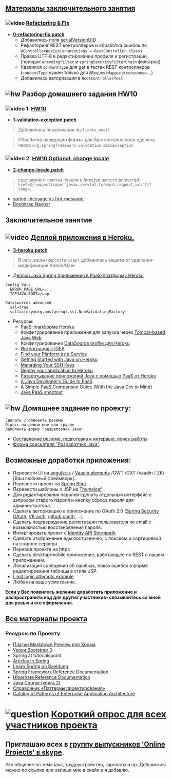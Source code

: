 ## <a href="https://drive.google.com/open?id=0B9Ye2auQ_NsFfjBtOHl2WXdKWEo5R0NkcENQdGt6b1d5VjFQYTFBVHU4VVhYY0dwbjZXc1U">Материалы заключительного занятия</a>

### ![video](https://cloud.githubusercontent.com/assets/13649199/13672715/06dbc6ce-e6e7-11e5-81a9-04fbddb9e488.png) <a href="https://drive.google.com/open?id=0B9Ye2auQ_NsFSG5jeEVCTzZPbmc">Refactoring & Fix</a>
- **<a href="https://drive.google.com/open?id=0B9Ye2auQ_NsFektNeHlid1F6eXc">0-refactoring-fix.patch</a>**
  - Добавились поля <a href="http://info.javarush.ru/translation/2014/10/06/Зачем-использовать-SerialVersionUID-внутри-Serializable-класса-в-Java.html">serialVersionUID</a>
  - Рефакторинг REST контроллеров и обработка ошибок по `@ControllerAdvice(annotations = RestController.class)`
  - Правка UTF-8 в редактировании профиля и регистрации (порядок `encodingFilter` и `springSecurityFilterChain` фильтров)
  - Удалился `contentType` для get в тестах REST контроллеров (`contentType` нужен только для `@RequestMapping(consumes=..`)
  - Добавилась авторизация в `RootControllerTest`

## ![hw](https://cloud.githubusercontent.com/assets/13649199/13672719/09593080-e6e7-11e5-81d1-5cb629c438ca.png) Разбор домашнего задания HW10

### ![video](https://cloud.githubusercontent.com/assets/13649199/13672715/06dbc6ce-e6e7-11e5-81a9-04fbddb9e488.png) 1. <a href="https://drive.google.com/open?id=0B9Ye2auQ_NsFaDN2V1g0bG9EaFE">HW10</a>
-  **<a href="https://drive.google.com/open?id=0B9Ye2auQ_NsFZi1KT2IwT1RxaFU">1-validation-exception.patch</a>**

>  Добавилась локализация `duplicate_email`

>  Обработка валидации формы для Ajax контроллеров сделана через `org.springframework.validation.BindException`

###  ![video](https://cloud.githubusercontent.com/assets/13649199/13672715/06dbc6ce-e6e7-11e5-81a9-04fbddb9e488.png) 2. <a href="https://drive.google.com/open?id=0B9Ye2auQ_NsFYms4YUxEMHdxZHM">HW10 Optional: change locale</a>
-  **<a href="https://drive.google.com/open?id=0B9Ye2auQ_NsFWU1tdmxsbS1lZjQ">2-change-locale.patch</a>**

>  еще вариант смены локали в lang.jsp вместо javascript: `href=${requestScope['javax.servlet.forward.request_uri']}?lang=..`

- <a href="http://forum.spring.io/forum/spring-projects/web/1077-differences-between-spring-message-and-fmt-message">spring-message vs fmt-message</a>
- <a href="http://pro-cod.ru/navbar-uroki-bootstrap-3.html">Bootstrap Navbar</a>

## Заключительное занятие

##  ![video](https://cloud.githubusercontent.com/assets/13649199/13672715/06dbc6ce-e6e7-11e5-81a9-04fbddb9e488.png)  <a href="https://drive.google.com/open?id=0B9Ye2auQ_NsFZkpVM19QWFBOQ2c">Деплой приложения в Heroku.</a>
-  **<a href="https://drive.google.com/open?id=0B9Ye2auQ_NsFcEtNQXBFeWJvVkk">3-heroku.patch</a>**

> В `DataJpaUserRepositoryImpl` добавилась защита от удаления-модификации Admin/User

-  <a href="http://habrahabr.ru/post/265591/">Деплой Java Spring приложения в PaaS-платформу Heroku</a>
```
Config Vars
  ERROR_PAGE_URL=...
  TOPJAVA_ROOT=/app

Datasources advanced
  ssl=true
  sslfactory=org.postgresql.ssl.NonValidatingFactory
```
-  Ресурсы:
   -  <a href="https://www.heroku.com/">PaaS-платформа Heroku</a></h3>
   -  Конфигурирование приложения для запуска через <a href="https://devcenter.heroku.com/articles/java-webapp-runner">Tomcat-based Java Web</a>
   -  Конфигурирование <a href="https://devcenter.heroku.com/articles/connecting-to-relational-databases-on-heroku-with-java#using-the-database_url-in-spring-with-xml-configuration">DataSource profile для Heroku</a>
   -  <a href="http://www.jetbrains.com/idea/webhelp/run-debug-configuration-heroku-deployment.html">Интерграция с IDEA</a>
   -  <a href="http://www.paasify.it/filter">Find your Platform as a Service</a>
   -  <a href="https://devcenter.heroku.com/articles/getting-started-with-java#set-up">Getting Started with Java on Heroku</a>
   -  <a href="https://devcenter.heroku.com/articles/keys">Managing Your SSH Keys</a>
   -  <a href="https://devcenter.heroku.com/articles/getting-started-with-spring-mvc-hibernate#deploy-your-application-to-heroku">Deploy your application to Heroku</a>
   -  <a href="http://www.ibm.com/developerworks/ru/library/j-javadev2-21/">Развертывание приложений Java с помощью PaaS от Heroku</a>
   -  <a href="http://www.infoq.com/articles/paas_comparison">A Java Developer’s Guide to PaaS</a>
   -  <a href="https://dzone.com/articles/simple-paas-comparison-guide">A Simple PaaS Comparison Guide (With the Java Dev in Mind)</a>
   -  <a href="http://www.ibm.com/developerworks/library/j-paasshootout/">Java PaaS shootout</a>

## ![hw](https://cloud.githubusercontent.com/assets/13649199/13672719/09593080-e6e7-11e5-81d1-5cb629c438ca.png) Домашнее задание по проекту:

    Сделать / обновить резюме
    Отдать на ревью мне или группе
    Заполнить форму "разработчик Java"

- <a href="https://github.com/JavaOPs/topjava/blob/master/cv.md">Составление резюме, подготовка к интервью, поиск работы</a>
- <a href="http://goo.gl/forms/Oy5A7HNkWt">Форма соискателя "Разработчик Java"</a>.

## Возможные доработки приложения:
-  Перевести UI на <a href="http://angular.ru/">angular.js</a> / <a href="https://vaadin.com/elements">Vaadin elements</a> /GWT /GXT /Vaadin / ZK/ [Ваш любимый фреймворк]..
-  Перевести проект на <a href="http://projects.spring.io/spring-boot/">Spring Boot</a>
-  Перевести шаблоны с JSP на <a href="http://www.thymeleaf.org/doc/articles/petclinic.html">Thymeleaf</a>
-  Для редактирования паролей сделать отдельный интерфейс с запросом старого пароля и кнопку сброса пароля для администратора.
-  Сделать авторизацию в приложение по OAuth 2.0 (<a href="http://projects.spring.io/spring-security-oauth/">Spring Security OAuth</a>,
<a href="https://vk.com/dev/auth_mobile">VK auth</a>, <a href="https://developer.github.com/v3/oauth/">github oauth</a>, ...)
-  Сделать подтверждение регистрации пользователя по email c возможностью восстановления пароля.
-  Интергировать проект с <a href="https://stormpath.com/">Identity API</a> <a href="https://docs.stormpath.com/java/spring-boot-web/quickstart.html">Stormpath</a>
-  Сделать отображение еды постранично, с поиском и сортировкой на стороне сервера.
-  Перевод проекта на https
-  Сделать desktop/mobile приложение, работающее по REST с нашим приложением.
-  Локализация сообщений об ошибках, показ ошибок в форме редактирования таблицы в стиле JSP.
-  <a href="http://www.mkyong.com/spring-security/spring-security-limit-login-attempts-example">Limit login attempts example</a>
-  Любая на ваше усмотрение.

**Если у Вас появилось желание доработать приложение и распространить код для других участников-
связывайтесь со мной для ревью и его оформления.**

## <a href="https://drive.google.com/folderview?id=0B9Ye2auQ_NsFflp6ZHBLSFI2OGVEZ2NQU0pzZkx4SnFmOWlzX0lzcDFjSi1SRk5OdzBYYkU">Все материалы проекта</a>

### Ресурсы по Проекту
-  <a href="https://chrome.google.com/webstore/detail/markdown-preview/jmchmkecamhbiokiopfpnfgbidieafmd?utm_source=chrome-app-launcher-info-dialog">Плагин Markdown Preview для Хрома</a>
-  <a href="http://pro-cod.ru/uroki-bootstrap-3-0">Уроки Bootstrap 3</a>
-  <a herf="http://www.tutorialspoint.com/spring/index.htm">Spring at tutorialspoint</a>
-  <a href="http://www.codejava.net/frameworks/spring">Articles in Spring</a>
-  <a href="http://www.baeldung.com/learn-spring">Learn Spring on Baeldung</a>
-  <a href="http://docs.spring.io/spring/docs/current/spring-framework-reference/html/index.html">Spring Framework
            Reference Documentation</a>
-  <a href="http://docs.jboss.org/hibernate/orm/4.3/manual/en-US/html/">Hibernate Reference Documentation</a>
-  <a href="http://java-course.ru/student/book2/">Java Course (книга 2)</a>
-  <a href="http://design-pattern.ru/">Справочник «Паттерны проектирования»</a>
-  <a href="http://martinfowler.com/eaaCatalog/">Catalog of Patterns of Enterprise Application Architecture</a>

# ![question](https://cloud.githubusercontent.com/assets/13649199/13672858/9cd58692-e6e7-11e5-905d-c295d2a456f1.png) <a href="http://goo.gl/forms/PtFcPqEV5n">Короткий опрос для всех участников проекта</a>

## Приглашаю всех в <a href="https://join.skype.com/dToijYHZNcuc">группу выпускников 'Online Projects' в skype</a>.
Это общение по теме java, трудоустройство, зарплаты и пр. Добавиться можно по ссылке или напиши мне в скайп и я добавлю.
